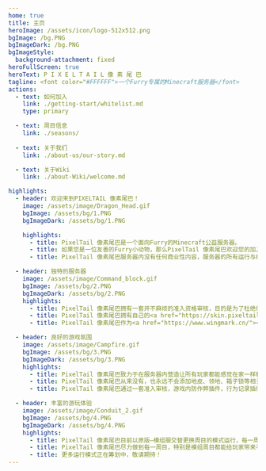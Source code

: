 ```yaml
---
home: true
title: 主页
heroImage: /assets/icon/logo-512x512.png
bgImage: /bg.PNG
bgImageDark: /bg.PNG
bgImageStyle:
  background-attachment: fixed
heroFullScreen: true
heroText: P I X E L T A I L 像 素 尾 巴
tagline: <font color="#FFFFFF">一个Furry专属的Minecraft服务器</font>
actions:
  - text: 如何加入
    link: ./getting-start/whitelist.md
    type: primary

  - text: 周目信息
    link: ./seasons/
  
  - text: 关于我们
    link: ./about-us/our-story.md

  - text: 关于Wiki
    link: ./about-Wiki/welcome.md

highlights:
  - header: 欢迎来到PIXELTAIL 像素尾巴！
    image: /assets/image/Dragon_Head.gif
    bgImage: /assets/bg/1.PNG
    bgImageDark: /assets/bg/1.PNG

    highlights:
      - title: PixelTail 像素尾巴是一个面向Furry的Minecraft公益服务器。
      - title: 如果您是一位友善的Furry小动物，那么PixelTail 像素尾巴欢迎您的加入！
      - title: PixelTail 像素尾巴服务器内没有任何商业性内容，服务器的所有运行与维护均靠OP组与玩家们自发的支持与捐赠。<a href="https://afdian.net/a/PixelTail/"><u><b>了解更多</b></u></a>

  - header: 独特的服务器
    image: /assets/image/Command_block.gif
    bgImage: /assets/bg/2.PNG
    bgImageDark: /assets/bg/2.PNG
    highlights:
      - title: PixelTail 像素尾巴拥有一套并不麻烦的准入资格审核，目的是为了杜绝作弊，恶意破坏等行为，在服务器内营造一个和谐友善，温馨快乐的游戏氛围。
      - title: PixelTail 像素尾巴拥有自己的<a href="https://skin.pixeltail.cn/"><u><b>皮肤站</b></u></a>，这意味着加入服务器的玩家都可以自己上传、使用自己喜欢的，已公开的皮肤及披风！
      - title: PixelTail 像素尾巴作为<a href="https://www.wingmark.cn/"><u><b>上海翎迹网络科技有限公司</b></u></a>旗下社团，会尽力皮肤站用户的数据隐私安全！

  - header: 良好的游戏氛围
    image: /assets/image/Campfire.gif
    bgImage: /assets/bg/3.PNG
    bgImageDark: /assets/bg/3.PNG
    highlights:
      - title: PixelTail 像素尾巴致力于在服务器内营造让所有玩家都能感觉在家一样和谐友善，温馨快乐的游戏氛围。
      - title: PixelTail 像素尾巴从来没有，也永远不会添加地皮、领地、箱子锁等相关功能的插件或模组。我们希望的是服务期内的大家能够没有隔阂地一起发展，一起游玩。
      - title: PixelTail 像素尾巴通过一套准入审核，游戏内防作弊插件，行为记录插件等方式，管理员与玩家共同游玩，相互监督，一起营造自由良好的游戏环境与和谐友善，温馨快乐的游戏氛围。

  - header: 丰富的游玩体验
    image: /assets/image/Conduit_2.gif
    bgImage: /assets/bg/4.PNG
    bgImageDark: /assets/bg/4.PNG
    highlights:
      - title: PixelTail 像素尾巴目前以原版—模组服交替更换周目的模式运行，每一周目平均运行时长为3个月左右。除开特殊情况，每一周目的地图存档都会被保存下来，后续择时开放参观。
      - title: PixelTail 像素尾巴尽力做到每一周目，特别是模组周目都能给玩家带来不同的游戏体验。
      - title: 更多运行模式正在筹划中，敬请期待！
---
```

